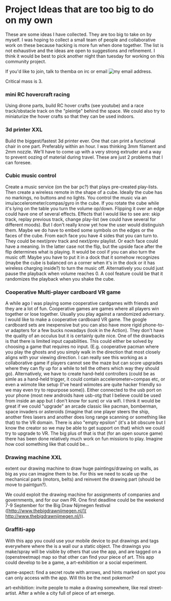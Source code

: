 # Project Ideas that are too big to do on my own

These are some ideas I have collected. They are too big to take on by myself.
I was hoping to collect a small team of people and collaborative work on these because hacking is more fun when done together.
The list is not exhaustive and the ideas are open to suggestions and refinement.
I think it would be best to pick another night than tuesday for working on this community project.

If you'd like to join, talk to themba on irc or email ![my email address](/img/email.png "me").

Critical mass is 3.

### mini RC hovercraft racing
Using drone parts, build RC hover crafts (see youtube) and a race track/obstacle track on the "pleintje" behind the space.
We could also try to miniaturize the hover crafts so that they can be used indoors.

### 3d printer XXL
Build the biggest/fastest 3d printer ever. One that can print a functional chair in one part. Preferably within an hour.
I was thinking 3mm filament and 2mm nozzle. We'll have to come up with a very strong extruder and a way to prevent oozing of material during travel. These are just 2 problems that I can foresee.

### Cubic music control
Create a music service (on the bar pc?) that plays pre-created play-lists. Then create a wireless remote in the shape of a cube.
Ideally the cube has no markings, no buttons and no lights. You control the music via an imu/accelerometer/compas/gyro in the cube. If you rotate the cube while it's lying on the table you turn the volume op/down.
Flipping it over an edge could have one of several effects. Effects that I would like to see are: skip track, replay previous track, change play-list (we could have several for different moods).
But I don't really know yet how the user would distinguish them. Maybe we do have to embed some symbols on the edges or the faces of the cube. From each face you have 4 sides that you can turn to. They could be next/prev track and next/prev playlist. Or each face could have a meaning. In the latter case not the flip, but the upside face after the flip determines what is playing.
It would be cool if you can also turn the music off: Maybe you have to put it in a dock that it somehow recognizes (maybe the cube is balanced on a corner when it's in the dock or it has wireless charging inside?) to turn the music off. Alternatively you could just pause the playback when volume reaches 0.
A cool feature could be that it randomizes the playback when you shake the cube.

### Cooperative Multi-player cardboard VR game
A while ago I was playing some cooperative cardgames with friends and they are a lot of fun. Cooperative games are games where all players win together or lose together. Usually you play against a randomized adversary.
I would like to make a cooperative cardboard VR game. The google cardboard sets are inexpensive but you can also have more rigid phone-to-vr adapters for a few bucks nowadays (look in the Action).
They don't have the quality of an occulus but it is certainly quite nice. One of the drawbacks is that there is limited input capabilities. This could either be solved by choosing a game that requires no input.
(E.g. cooperative pacman where you play the ghosts and you simply walk in the direction that most closely aligns with your viewing direction. I can really see this working as a collaborative game if players cannot see the maze but can score upgrades where they can fly up for a while to tell the others which way they should go).
Alternatively, we have to create hand-held controllers (could be as simle as a hand-held trigger, it could contain accelerometer+compas etc, or even a wiimote like setup (I've heard wiimotes are quite hacker friendly so we may even try to repurpose some)). Either connected to the usb port on your phone (most new androids have usb-otg that I believe could be used from inside an app but I don't know for sure) or via wifi.
I think it would be great if we could "upgrade" an arcade classic like pacman, bomberman, space invaders or asteroids (imagine that one player steers the ship, another fires lasers and another does long range scanning or something like that) to the VR domain.
There is also  "empty epsilon" (it's a bit obscure but I know the creator so we may be able to get support on that) which we could try to upgrade to VR. The big plus of that is that (for an open source game) there has been done relatively much work on fun missions to play. Imagine how cool something like that could be...


### Drawing machine XXL

extent our drawing machine to draw huge paintings/drawing on walls, as
big as you can imagine them to be. For this we need to scale up the
mechanical parts (motors, belts) and reinvent the drawing part (should
be move to paintgun?).

We could exploit the drawing machine for assignments of companies and
governments, and for our own PR. One first deadline could be the weekend
7-9 September for the Big Draw Nijmegen festival ([http://www.thebigdrawnijmegen.nl/](
http://www.thebigdrawnijmegen.nl/)).



### Graffiti-app

With this app you could use your mobile device to put drawings and tags
everywhere where the is a wall our a static object. The drawings you
make/spray will be visible by others that use the app, and are tagged on
a (openstreetmap) map so that other can find your piece of art. This app
could develop to be a game, a art-exhibition or a social experiment.

game-aspect: find a secret route with arrows, and hints marked on spot
you can only access with the app. Will this be the next pokemon?

art-exhibition: invite people to make a drawing somewhere, like real
street-artist. After a while a city full of piece of art emerge.
